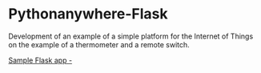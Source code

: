 # Pythonanywhere-Flask
Development of an example of a simple platform for the Internet of Things on the example of a thermometer and a remote switch.


[Sample Flask app - ](sample.py)
